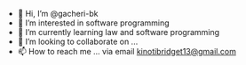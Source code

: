 - 👋 Hi, I’m @gacheri-bk
- 👀 I’m interested in software programming
- 🌱 I’m currently learning law and software programming
- 💞️ I’m looking to collaborate on ...
- 📫 How to reach me ... via email kinotibridget13@gmail.com

<!---
gacheri-bk/gacheri-bk is a ✨ special ✨ repository because its `README.md` (this file) appears on your GitHub profile.
You can click the Preview link to take a look at your changes.
--->
